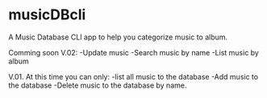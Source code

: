 # musicDBcli
A Music Database CLI app to help you categorize music to album.

Comming soon V.02: 
-Update music
-Search music by name
-List music by album



V.01.
At this time you can only:
-list all music to the database
-Add music to the database
-Delete music to the database by name.
